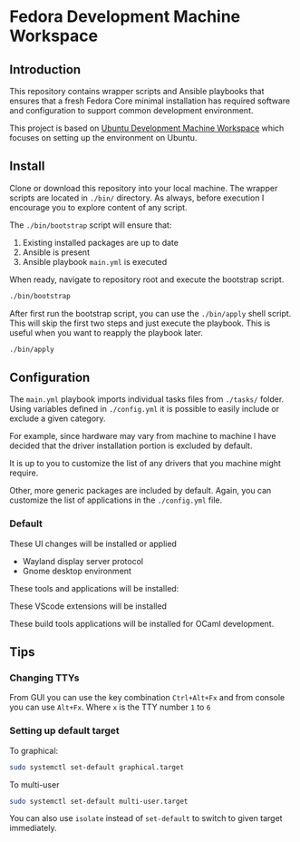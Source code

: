 # Fedora Development Machine Workspace

## Introduction

This repository contains wrapper scripts and Ansible playbooks that ensures that a fresh Fedora Core minimal installation has required software and configuration to support common development environment.

This project is based on [Ubuntu Development Machine Workspace](https://github.com/maroskukan/workspace-ubuntu) which focuses on setting up the environment on Ubuntu.


## Install

Clone or download this repository into your local machine. The wrapper scripts are located in `./bin/` directory. As always, before execution I encourage you to explore content of any script.

The `./bin/bootstrap` script will ensure that:

1. Existing installed packages are up to date
2. Ansible is present
3. Ansible playbook `main.yml` is executed

When ready, navigate to repository root and execute the bootstrap script.

```bash
./bin/bootstrap
```

After first run the bootstrap script, you can use the `./bin/apply` shell script. This will skip the first two steps and just execute the playbook. This is useful when you want to reapply the playbook later.

```bash
./bin/apply
```


## Configuration

The `main.yml` playbook imports individual tasks files from `./tasks/` folder. Using variables defined in `./config.yml` it is possible to easily include or exclude a given category.

For example, since hardware may vary from machine to machine I have decided that the driver installation portion is excluded by default.

It is up to you to customize the list of any drivers that you machine might require.

Other, more generic packages are included by default. Again, you can customize the list of applications in the `./config.yml` file.
 
### Default

These UI changes will be installed or applied
- Wayland display server protocol
- Gnome desktop environment

These tools and applications will be installed:

These VScode extensions will be installed

These build tools applications will be installed for OCaml development.

## Tips

### Changing TTYs

From GUI you can use the key combination `Ctrl+Alt+Fx` and from console you can use `Alt+Fx`. Where `x` is the TTY number `1` to `6`

### Setting up default target

To graphical:

```bash
sudo systemctl set-default graphical.target
```

To multi-user

```bash
sudo systemctl set-default multi-user.target
```

You can also use `isolate` instead of `set-default` to switch to given target immediately.
